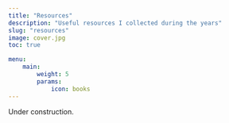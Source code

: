 ```yaml
---
title: "Resources"
description: "Useful resources I collected during the years"
slug: "resources"
image: cover.jpg
toc: true

menu:
    main:
        weight: 5
        params: 
            icon: books
---
```


Under construction.  